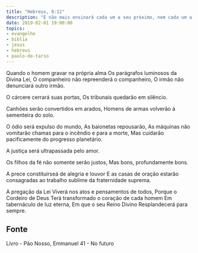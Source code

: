```yaml
---
title: "Hebreus, 8:11"
description: "E não mais ensinará cada um a seu próximo, nem cada um a seu irmão, dizendo: – Conhece o Senhor! Porque todos me conhecerão, desde o menor deles até ao maior."
date: 2019-02-01 19:00:00
topics: 
- evangelho
- biblia
- jesus
- hebreus
- paulo-de-tarso
---
```


Quando o homem gravar na própria alma
Os parágrafos luminosos da Divina Lei,
O companheiro não repreenderá o companheiro,
O irmão não denunciará outro irmão.

O cárcere cerrará suas portas,
Os tribunais quedarão em silêncio.

Canhões serão convertidos em arados,
Homens de armas volverão à sementeira do solo.

O ódio será expulso do mundo,
As baionetas repousarão,
As máquinas não vomitarão chamas para o incêndio e para a morte,
Mas cuidarão pacificamente do progresso planetário.

A justiça será ultrapassada pelo amor.

Os filhos da fé não somente serão justos,
Mas bons, profundamente bons.

A prece constituir­se­á de alegria e louvor
E as casas de oração estarão consagradas ao trabalho sublime da
fraternidade suprema.

A pregação da Lei
Viverá nos atos e pensamentos de todos,
Porque o Cordeiro de Deus
Terá transformado o coração de cada homem
Em tabernáculo de luz eterna,
Em que o seu Reino Divino
Resplandecerá para sempre.



## Fonte
Livro - Pão Nosso, Emmanuel
41 - No futuro
